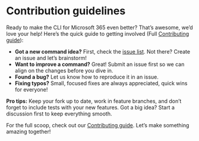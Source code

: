 # Contribution guidelines

Ready to make the CLI for Microsoft 365 even better? That’s awesome, we’d love your help! Here’s the quick guide to getting involved (Full [Contributing guide](https://pnp.github.io/cli-microsoft365/contribute/contributing-guide)):  

- **Got a new command idea?** First, check the [issue list](https://github.com/pnp/cli-microsoft365/issues). Not there? Create an issue and let’s brainstorm!  
- **Want to improve a command?** Great! Submit an issue first so we can align on the changes before you dive in.  
- **Found a bug?** Let us know how to reproduce it in an issue.  
- **Fixing typos?** Small, focused fixes are always appreciated, quick wins for everyone!  

**Pro tips:** Keep your fork up to date, work in feature branches, and don’t forget to include tests with your new features. Got a big idea? Start a discussion first to keep everything smooth.  

For the full scoop, check out our [Contributing guide](https://pnp.github.io/cli-microsoft365/contribute/contributing-guide). Let’s make something amazing together!
